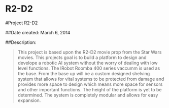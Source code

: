 R2-D2
=====

#Project R2-D2

##Date created: March 6, 2014

##Description: 

>    This project is based upon the R2-D2 movie prop from the Star Wars movies. This projects goal is to 
>  build a platform to design and develope a robotic AI system without the worry of dealing with low level functions.
>  The IRobot Roomba 400 series vaccumm is used as the base. From the base up will be a custom designed shelving system
>  that allows for vital systems to be protected from damage and provides more space to design which means more space 
>  for sensors and other important functions. The height of the platform is yet to be determined. The system is 
>  completely modular and allows for easy expansion. 
  
  
